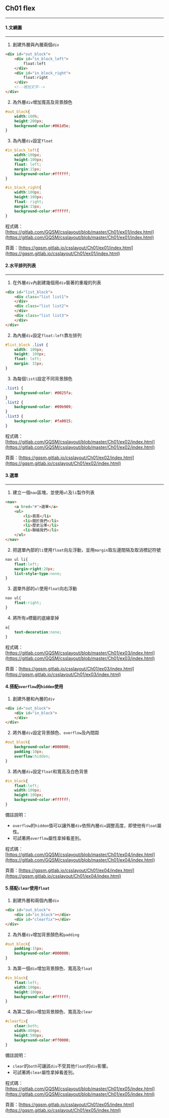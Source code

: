 ## Ch01 flex

---

#### 1.文繞圖

---

1. 創建外層與內層兩個`div`
```html
<div id="out_block">
    <div id="in_block_left">
        float:left
    </div>
    <div id="in_block_right">
        float:right
    </div>
    <!--增加文字-->
</div>
```
2. 為外層`div`增加寬高及背景顏色
```css
#out_block{
    width:100%;
    height:200px;
    background-color:#061d5e;
}
```
3. 為內層`div`設定`float`
```css
#in_block_left{
    width:100px;
    height:100px;
    float: left;
    margin:15px;
    background-color:#ffffff; 
}

#in_block_right{
    width:100px;
    height:100px;
    float: right;
    margin:15px;
    background-color:#ffffff; 
}
```

程式碼：[https://gitlab.com/GQSM/csslayout/blob/master/Ch01/ex01/index.html](https://gitlab.com/GQSM/csslayout/blob/master/Ch01/ex01/index.html)

頁面：[https://gqsm.gitlab.io/csslayout/Ch01/ex01/index.html](https://gqsm.gitlab.io/csslayout/Ch01/ex01/index.html)


#### 2.水平排列列表

---

1. 在外層`div`內創建幾個用`div`裝著的重複的列表
```html
<div id="list_block">
    <div class="list list1">
    </div>
    <div class="list list2">
    </div>
    <div class="list list3">
    </div>
</div>
```
2. 為內層`div`設定`float:left`靠左排列
```css
#list_block .list {
    width: 100px;
    height: 100px;
    float: left;
    margin: 15px;
}
```
3. 為每個`list1`設定不同背景顏色
```css
.list1 {
    background-color: #0025fa;
}
.list2 {
    background-color: #09b909;
}
.list3 {
    background-color: #fa0015;
}
```

程式碼：[https://gitlab.com/GQSM/csslayout/blob/master/Ch01/ex02/index.html](https://gitlab.com/GQSM/csslayout/blob/master/Ch01/ex02/index.html)

頁面：[https://gqsm.gitlab.io/csslayout/Ch01/ex02/index.html](https://gqsm.gitlab.io/csslayout/Ch01/ex02/index.html)

#### 3.選單

---

1. 建立一個`nav`區塊，並使用`ul`及`li`製作列表
```html
<nav>
    <a hred="#">選單</a>
    <ul>
        <li>首頁</li>
        <li>關於我們</li>
        <li>歷史沿革</li>
        <li>聯絡我們</li>
    </ul>
</nav>
```
2. 把選單內部的`li`使用`float`向左浮動，並用`margin`取左邊間隔及取消標記符號
```css
nav ul li{
    float:left;
    margin-right:20px;
    list-style-type:none;
}
```
3. 選單外部的`ul`使用`float`向右浮動
```css
nav ul{
    float:right;
}
```
4. 將所有`a`標籤的底線拿掉
```css
a{
    text-decoration:none;
}
```

程式碼：[https://gitlab.com/GQSM/csslayout/blob/master/Ch01/ex03/index.html](https://gitlab.com/GQSM/csslayout/blob/master/Ch01/ex03/index.html)

頁面：[https://gqsm.gitlab.io/csslayout/Ch01/ex03/index.html](https://gqsm.gitlab.io/csslayout/Ch01/ex03/index.html)

#### 4.搭配`overflow`的`hidden`使用
1. 創建外層和內層的`div`
```html
<div id="out_block">
    <div id="in_block">
    </div>
</div>
```
2. 將外層`div`設定背景顏色、`overflow`及內間距
```css
#out_block{
    background-color:#000000;
    padding:10px;
    overflow:hidden;
}
```
3. 將內層`div`設定`float`和寬高及白色背景
```css
#in_block{
    float:left;
    width:100px;
    height:100px;
    background-color:#ffffff;
}
```
>>>
備註說明：
* `overflow`的`hidden`值可以讓外層`div`依照內層`div`調整高度，即使他有`float`屬性。
* 可試著將`overflow`屬性拿掉看差別。
>>>

程式碼：[https://gitlab.com/GQSM/csslayout/blob/master/Ch01/ex04/index.html](https://gitlab.com/GQSM/csslayout/blob/master/Ch01/ex04/index.html)

頁面：[https://gqsm.gitlab.io/csslayout/Ch01/ex04/index.html](https://gqsm.gitlab.io/csslayout/Ch01/ex04/index.html)

#### 5.搭配`clear`使用`float`
1. 創建外層和兩個內層`div`
```html
<div id="out_block">
    <div id="in_block"></div>
    <div id="clearfix"></div>
</div>
```
2. 為外層`div`增加背景顏色和`padding`
```css
#out_block{
    padding:15px;
    background-color:#000000;
}
```
3. 為第一個`div`增加背景顏色、寬高及`float`
```css
#in_block{
    float:left;
    width:100px;
    height:100px;
    background-color:#ffffff;
}
```
4. 為第二個`div`增加背景顏色、寬高及`clear`
```css
#clearfix{
    clear:both;
    width:400px;
    height:500px;
    background-color:#ff0000;
}
```

>>>
備註說明：
* `clear`的`both`可讓該`div`不受其他`float`的`div`影響。
* 可試著將`clear`屬性拿掉看差別。
>>>

程式碼：[https://gitlab.com/GQSM/csslayout/blob/master/Ch01/ex05/index.html](https://gitlab.com/GQSM/csslayout/blob/master/Ch01/ex05/index.html)

頁面：[https://gqsm.gitlab.io/csslayout/Ch01/ex05/index.html](https://gqsm.gitlab.io/csslayout/Ch01/ex05/index.html)
